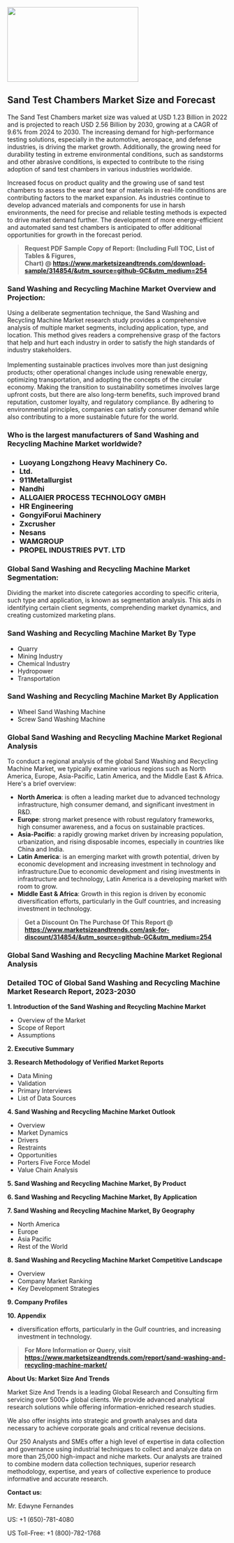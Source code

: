<p><img class="alignnone size-medium wp-image-20088" src="https://ffe5etoiles.com/wp-content/uploads/2024/12/MST1-300x171.png" alt="" width="300" height="171" /></p><h2>Sand Test Chambers Market Size and Forecast</h2><p>The Sand Test Chambers market size was valued at USD 1.23 Billion in 2022 and is projected to reach USD 2.56 Billion by 2030, growing at a CAGR of 9.6% from 2024 to 2030. The increasing demand for high-performance testing solutions, especially in the automotive, aerospace, and defense industries, is driving the market growth. Additionally, the growing need for durability testing in extreme environmental conditions, such as sandstorms and other abrasive conditions, is expected to contribute to the rising adoption of sand test chambers in various industries worldwide.</p><p>Increased focus on product quality and the growing use of sand test chambers to assess the wear and tear of materials in real-life conditions are contributing factors to the market expansion. As industries continue to develop advanced materials and components for use in harsh environments, the need for precise and reliable testing methods is expected to drive market demand further. The development of more energy-efficient and automated sand test chambers is anticipated to offer additional opportunities for growth in the forecast period.</p></p><blockquote id="" class=""><strong>Request PDF Sample Copy of Report: (Including Full TOC, List of Tables &amp; Figures, Chart)&nbsp;@&nbsp;<strong><a href="https://www.marketsizeandtrends.com/download-sample/314854/&utm_source=github-GC&utm_medium=254" target="_blank">https://www.marketsizeandtrends.com/download-sample/314854/&utm_source=github-GC&utm_medium=254</a></strong></strong></blockquote><h3 id="" class="">Sand Washing and Recycling Machine Market&nbsp;Overview and Projection:</h3><p id="" class="">Using a deliberate segmentation technique, the Sand Washing and Recycling Machine Market research study provides a comprehensive analysis of multiple market segments, including application, type, and location. This method gives readers a comprehensive grasp of the factors that help and hurt each industry in order to satisfy the high standards of industry stakeholders. <br /> <br />Implementing sustainable practices involves more than just designing products; other operational changes include using renewable energy, optimizing transportation, and adopting the concepts of the circular economy. Making the transition to sustainability sometimes involves large upfront costs, but there are also long-term benefits, such improved brand reputation, customer loyalty, and regulatory compliance. By adhering to environmental principles, companies can satisfy consumer demand while also contributing to a more sustainable future for the world.</p><h3 id="" class="">Who is the largest manufacturers of&nbsp;Sand Washing and Recycling Machine Market worldwide?</h3><h3 class=""><p><ul><li>Luoyang Longzhong Heavy Machinery Co. </li><li> Ltd. </li><li> 911Metallurgist </li><li> Nandhi </li><li> ALLGAIER PROCESS TECHNOLOGY GMBH </li><li> HR Engineering </li><li> GongyiForui Machinery </li><li> Zxcrusher </li><li> Nesans </li><li> WAMGROUP </li><li> PROPEL INDUSTRIES PVT. LTD</li></ul></p></h3><h3 id="" class="">Global&nbsp;Sand Washing and Recycling Machine Market Segmentation:</h3><p id="" class="">Dividing the market into discrete categories according to specific criteria, such type and application, is known as segmentation analysis. This aids in identifying certain client segments, comprehending market dynamics, and creating customized marketing plans.</p><h3 id="" class="">Sand Washing and Recycling Machine Market&nbsp;By Type</h3><p><p><ul><li>Quarry</li><li> Mining Industry</li><li> Chemical Industry</li><li> Hydropower</li><li> Transportation</p></li></ul></p></p><h3 id="" class="">Sand Washing and Recycling Machine Market&nbsp;By Application</h3><p class=""><p><ul><li>Wheel Sand Washing Machine</li><li> Screw Sand Washing Machine</li></ul></p></p><h3 id="" class="">Global Sand Washing and Recycling Machine Market Regional Analysis</h3><p id="" class="">To conduct a regional analysis of the global Sand Washing and Recycling Machine Market, we typically examine various regions such as North America, Europe, Asia-Pacific, Latin America, and the Middle East &amp; Africa. Here's a brief overview:</p><ul><li><strong>North America</strong>: is often a leading market due to advanced technology infrastructure, high consumer demand, and significant investment in R&amp;D.</li><li><strong>Europe</strong>: strong market presence with robust regulatory frameworks, high consumer awareness, and a focus on sustainable practices.</li><li><strong>Asia-Pacific</strong>: a rapidly growing market driven by increasing population, urbanization, and rising disposable incomes, especially in countries like China and India.</li><li><strong>Latin America</strong>: is an emerging market with growth potential, driven by economic development and increasing investment in technology and infrastructure.Due to economic development and rising investments in infrastructure and technology, Latin America is a developing market with room to grow.</li><li><strong>Middle East &amp; Africa</strong>: Growth in this region is driven by economic diversification efforts, particularly in the Gulf countries, and increasing investment in technology.</li></ul><blockquote id="" class=""><strong>Get a Discount On The Purchase Of This Report @ <strong><a href="https://www.marketsizeandtrends.com/ask-for-discount/314854/&utm_source=github-GC&utm_medium=254" target="_blank">https://www.marketsizeandtrends.com/ask-for-discount/314854/&utm_source=github-GC&utm_medium=254</a></strong></strong></blockquote><h3 id="" class="">Global Sand Washing and Recycling Machine Market Regional Analysis</h3><h3 id="" class="">Detailed TOC of Global Sand Washing and Recycling Machine Market Research Report, 2023-2030</h3><p id="" class=""><strong>1. Introduction of the Sand Washing and Recycling Machine Market</strong></p><ul><li>Overview of the Market</li><li>Scope of Report</li><li>Assumptions</li></ul><p id="" class=""><strong>2. Executive Summary</strong></p><p id="" class=""><strong>3. Research Methodology of Verified Market Reports</strong></p><ul><li>Data Mining</li><li>Validation</li><li>Primary Interviews</li><li>List of Data Sources</li></ul><p id="" class=""><strong>4. Sand Washing and Recycling Machine Market Outlook</strong></p><ul><li>Overview</li><li>Market Dynamics</li><li>Drivers</li><li>Restraints</li><li>Opportunities</li><li>Porters Five Force Model</li><li>Value Chain Analysis</li></ul><p id="" class=""><strong>5. Sand Washing and Recycling Machine Market, By Product</strong></p><p id="" class=""><strong>6. Sand Washing and Recycling Machine Market, By Application</strong></p><p id="" class=""><strong>7. Sand Washing and Recycling Machine Market, By Geography</strong></p><ul><li>North America</li><li>Europe</li><li>Asia Pacific</li><li>Rest of the World</li></ul><p id="" class=""><strong>8. Sand Washing and Recycling Machine Market Competitive Landscape</strong></p><ul><li>Overview</li><li>Company Market Ranking</li><li>Key Development Strategies</li></ul><p id="" class=""><strong>9. Company Profiles</strong></p><p id="" class=""><strong>10. Appendix</strong></p><ul><li>diversification efforts, particularly in the Gulf countries, and increasing investment in technology.</li></ul><blockquote id="" class=""><strong>For More Information or Query, visit <strong><strong><a href="https://www.marketsizeandtrends.com/report/sand-washing-and-recycling-machine-market/" target="_blank">https://www.marketsizeandtrends.com/report/sand-washing-and-recycling-machine-market/</a></strong></strong></strong></blockquote><p id="" class=""><strong>About Us: Market Size And Trends</strong></p><p id="" class="">Market Size And Trends is a leading Global Research and Consulting firm servicing over 5000+ global clients. We provide advanced analytical research solutions while offering information-enriched research studies.</p><p id="" class="">We also offer insights into strategic and growth analyses and data necessary to achieve corporate goals and critical revenue decisions.</p><p id="" class="">Our 250 Analysts and SMEs offer a high level of expertise in data collection and governance using industrial techniques to collect and analyze data on more than 25,000 high-impact and niche markets. Our analysts are trained to combine modern data collection techniques, superior research methodology, expertise, and years of collective experience to produce informative and accurate research.</p><p id="" class=""><strong>Contact us:</strong></p><p id="" class="">Mr. Edwyne Fernandes</p><p id="" class="">US: +1 (650)-781-4080</p><p id="" class="">US Toll-Free: +1 (800)-782-1768</p>
